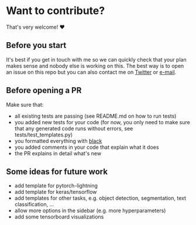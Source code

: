 # Want to contribute?

That's very welcome! :heart:


## Before you start

It's best if you get in touch with me so we can quickly check that your plan makes 
sense and nobody else is working on this. The best way is to open an issue on this repo 
but you can also contact me on [Twitter](https://twitter.com/jrieke) or 
[e-mail](mailto:johannes.rieke@gmail.com).


## Before opening a PR

Make sure that:

- all existing tests are passing (see README.md on how to run tests)
- you added new tests for your code (for now, you only need to make sure that any 
generated code runs without errors, see tests/test_templates.py)
- you formatted everything with [black](https://github.com/psf/black)
- you added comments in your code that explain what it does
- the PR explains in detail what's new


## Some ideas for future work

- add template for pytorch-lightning
- add template for keras/tensorflow
- add templates for other tasks, e.g. object detection, segmentation, 
text classification, ...
- allow more options in the sidebar (e.g. more hyperparameters)
- add some tensorboard visualizations
